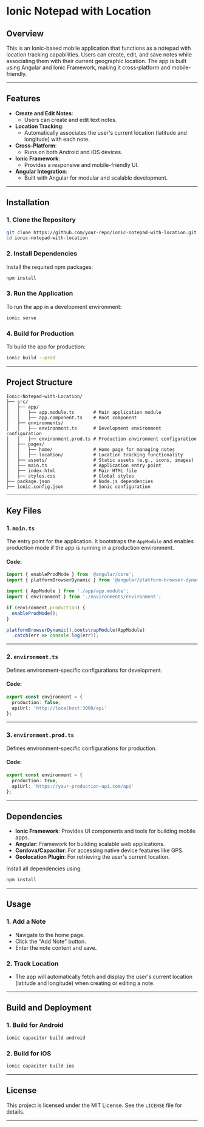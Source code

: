 # Ionic Notepad with Location

## Overview
This is an Ionic-based mobile application that functions as a notepad with location tracking capabilities. Users can create, edit, and save notes while associating them with their current geographic location. The app is built using Angular and Ionic Framework, making it cross-platform and mobile-friendly.

---

## Features
- **Create and Edit Notes**:
  - Users can create and edit text notes.
- **Location Tracking**:
  - Automatically associates the user's current location (latitude and longitude) with each note.
- **Cross-Platform**:
  - Runs on both Android and iOS devices.
- **Ionic Framework**:
  - Provides a responsive and mobile-friendly UI.
- **Angular Integration**:
  - Built with Angular for modular and scalable development.

---

## Installation

### 1. Clone the Repository
```bash
git clone https://github.com/your-repo/ionic-notepad-with-location.git
cd ionic-notepad-with-location
```

### 2. Install Dependencies
Install the required npm packages:
```bash
npm install
```

### 3. Run the Application
To run the app in a development environment:
```bash
ionic serve
```

### 4. Build for Production
To build the app for production:
```bash
ionic build --prod
```

---

## Project Structure
```
Ionic-Notepad-with-Location/
├── src/
│   ├── app/
│   │   ├── app.module.ts       # Main application module
│   │   ├── app.component.ts    # Root component
│   ├── environments/
│   │   ├── environment.ts      # Development environment configuration
│   │   ├── environment.prod.ts # Production environment configuration
│   ├── pages/
│   │   ├── home/               # Home page for managing notes
│   │   ├── location/           # Location tracking functionality
│   ├── assets/                 # Static assets (e.g., icons, images)
│   ├── main.ts                 # Application entry point
│   ├── index.html              # Main HTML file
│   ├── styles.css              # Global styles
├── package.json                # Node.js dependencies
├── ionic.config.json           # Ionic configuration
```

---

## Key Files

### 1. **`main.ts`**
The entry point for the application. It bootstraps the `AppModule` and enables production mode if the app is running in a production environment.

#### Code:
```typescript
import { enableProdMode } from '@angular/core';
import { platformBrowserDynamic } from '@angular/platform-browser-dynamic';

import { AppModule } from './app/app.module';
import { environment } from './environments/environment';

if (environment.production) {
  enableProdMode();
}

platformBrowserDynamic().bootstrapModule(AppModule)
  .catch(err => console.log(err));
```

---

### 2. **`environment.ts`**
Defines environment-specific configurations for development.

#### Code:
```typescript
export const environment = {
  production: false,
  apiUrl: 'http://localhost:3000/api'
};
```

---

### 3. **`environment.prod.ts`**
Defines environment-specific configurations for production.

#### Code:
```typescript
export const environment = {
  production: true,
  apiUrl: 'https://your-production-api.com/api'
};
```

---

## Dependencies
- **Ionic Framework**: Provides UI components and tools for building mobile apps.
- **Angular**: Framework for building scalable web applications.
- **Cordova/Capacitor**: For accessing native device features like GPS.
- **Geolocation Plugin**: For retrieving the user's current location.

Install all dependencies using:
```bash
npm install
```

---

## Usage

### 1. Add a Note
- Navigate to the home page.
- Click the "Add Note" button.
- Enter the note content and save.

### 2. Track Location
- The app will automatically fetch and display the user's current location (latitude and longitude) when creating or editing a note.

---

## Build and Deployment

### 1. Build for Android
```bash
ionic capacitor build android
```

### 2. Build for iOS
```bash
ionic capacitor build ios
```

---

## License
This project is licensed under the MIT License. See the `LICENSE` file for details.

---
